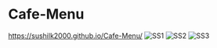 # Cafe-Menu
https://sushilk2000.github.io/Cafe-Menu/
![SS1](<../../../OneDrive/Pictures/Screenshots/Screenshot 2023-08-31 174932.png>)
![SS2](<../../../OneDrive/Pictures/Screenshots/Screenshot 2023-08-31 174922.png>)
![SS3](<../../../OneDrive/Pictures/Screenshots/Screenshot 2023-08-31 173727.png>)

